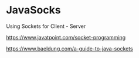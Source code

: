 # JavaSocks

Using Sockets for Client - Server

https://www.javatpoint.com/socket-programming


https://www.baeldung.com/a-guide-to-java-sockets


